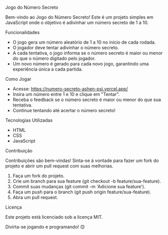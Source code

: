 Jogo do Número Secreto

Bem-vindo ao Jogo do Número Secreto! Este é um projeto simples em JavaScript onde o objetivo é adivinhar um número secreto de 1 a 10.

Funcionalidades

- O jogo gera um número aleatório de 1 a 10 no início de cada rodada.
- O jogador deve tentar adivinhar o número secreto.
- A cada tentativa, o jogo informa se o número secreto é maior ou menor do que o número digitado pelo jogador.
- Um novo número é gerado para cada novo jogo, garantindo uma experiência única a cada partida.

Como Jogar

- Acesse: https://numero-secreto-ashen-psi.vercel.app/
- Insira um número entre 1 e 10 e clique em "Tentar".
- Receba o feedback se o número secreto é maior ou menor do que sua tentativa.
- Continue tentando até acertar o número secreto!

Tecnologias Utilizadas

- HTML
- CSS
- JavaScript

Contribuição

Contribuições são bem-vindas! Sinta-se à vontade para fazer um fork do projeto e abrir um pull request com suas melhorias.

1. Faça um fork do projeto.
2. Crie um branch para sua feature (git checkout -b feature/sua-feature).
3. Commit suas mudanças (git commit -m 'Adicione sua feature').
4. Faça um push para o branch (git push origin feature/sua-feature).
5. Abra um pull request.

Licença

Este projeto está licenciado sob a licença MIT.

Divirta-se jogando e programando! 😊
